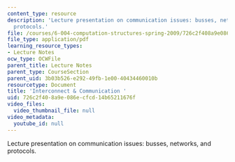 ```yaml
---
content_type: resource
description: 'Lecture presentation on communication issues: busses, networks, and
  protocols.'
file: /courses/6-004-computation-structures-spring-2009/726c2f408a9e086ecfcd14b65211676f_MIT6_004s09_lec20.pdf
file_type: application/pdf
learning_resource_types:
- Lecture Notes
ocw_type: OCWFile
parent_title: Lecture Notes
parent_type: CourseSection
parent_uid: 3b03b526-e292-49fb-1e00-40434460010b
resourcetype: Document
title: 'Interconnect & Communication '
uid: 726c2f40-8a9e-086e-cfcd-14b65211676f
video_files:
  video_thumbnail_file: null
video_metadata:
  youtube_id: null
---
```

Lecture presentation on communication issues: busses, networks, and protocols.

